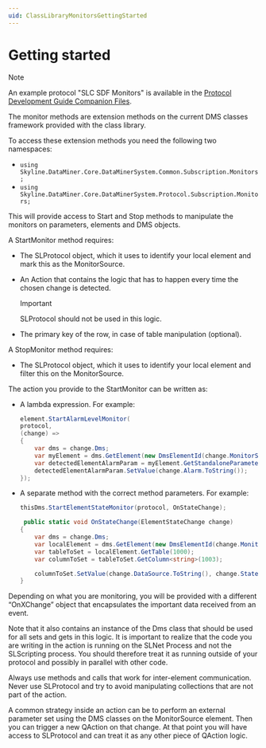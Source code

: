 ```yaml
---
uid: ClassLibraryMonitorsGettingStarted
---
```


# Getting started

> [!NOTE]
> An example protocol "SLC SDF Monitors" is available in the [Protocol Development Guide Companion Files](https://community.dataminer.services/documentation/protocol-development-guide-companion-files/).

The monitor methods are extension methods on the current DMS classes framework provided with the class library.

To access these extension methods you need the following two namespaces:

- `using Skyline.DataMiner.Core.DataMinerSystem.Common.Subscription.Monitors;`
- `using Skyline.DataMiner.Core.DataMinerSystem.Protocol.Subscription.Monitors;`

This will provide access to Start and Stop methods to manipulate the monitors on parameters, elements and DMS objects.

A StartMonitor method requires:

- The SLProtocol object, which it uses to identify your local element and mark this as the MonitorSource.
- An Action that contains the logic that has to happen every time the chosen change is detected.

  > [!IMPORTANT]
  > SLProtocol should not be used in this logic.

- The primary key of the row, in case of table manipulation (optional).

A StopMonitor method requires:

- The SLProtocol object, which it uses to identify your local element and filter this on the MonitorSource.

The action you provide to the StartMonitor can be written as:

- A lambda expression. For example:

    ```csharp
    element.StartAlarmLevelMonitor( 
    protocol,
    (change) =>
    {
        var dms = change.Dms;
        var myElement = dms.GetElement(new DmsElementId(change.MonitorSource));
        var detectedElementAlarmParam = myElement.GetStandaloneParameter<string>(303);
        detectedElementAlarmParam.SetValue(change.Alarm.ToString());
    });
    ```

- A separate method with the correct method parameters. For example:

    ```csharp
    thisDms.StartElementStateMonitor(protocol, OnStateChange);
    
     public static void OnStateChange(ElementStateChange change)
    {
        var dms = change.Dms;
        var localElement = dms.GetElement(new DmsElementId(change.MonitorSource));
        var tableToSet = localElement.GetTable(1000);
        var columnToSet = tableToSet.GetColumn<string>(1003);
    
        columnToSet.SetValue(change.DataSource.ToString(), change.State.ToString());
    }
    ```

Depending on what you are monitoring, you will be provided with a different “OnXChange” object that encapsulates the important data received from an event.

Note that it also contains an instance of the Dms class that should be used for all sets and gets in this logic. It is important to realize that the code you are writing in the action is running on the SLNet Process and not the SLScripting process. You should therefore treat it as running outside of your protocol and possibly in parallel with other code.

Always use methods and calls that work for inter-element communication. Never use SLProtocol and try to avoid manipulating collections that are not part of the action.

A common strategy inside an action can be to perform an external parameter set using the DMS classes on the MonitorSource element. Then you can trigger a new QAction on that change. At that point you will have access to SLProtocol and can treat it as any other piece of QAction logic.
